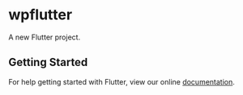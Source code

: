 # wpflutter

A new Flutter project.

## Getting Started

For help getting started with Flutter, view our online
[documentation](https://flutter.io/).
